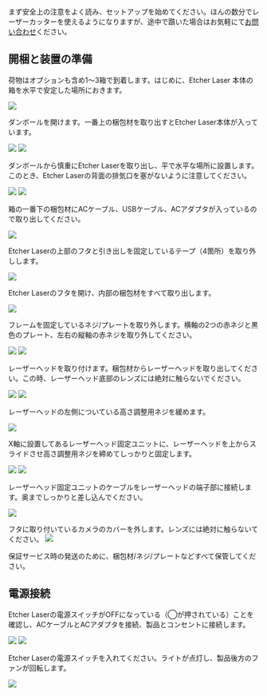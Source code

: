 まず安全上の注意をよく読み、セットアップを始めてください。ほんの数分でレーザーカッターを使えるようになりますが、途中で躓いた場合はお気軽にて[お問い合わせ](https://support.smartdiys.com/hc/ja/requests/new)ください。

## 開梱と装置の準備
荷物はオプションも含め1〜3箱で到着します。はじめに、Etcher Laser 本体の箱を水平で安定した場所におきます。

<img src="./images/hardware_setup_1.jpg">

ダンボールを開けます。一番上の梱包材を取り出すとEtcher Laser本体が入っています。

<img src="./images/hardware_setup_2.jpg">

<img src="./images/hardware_setup_3.jpg">

ダンボールから慎重にEtcher Laserを取り出し、平で水平な場所に設置します。このとき、Etcher Laserの背面の排気口を塞がないように注意してください。

<img src="./images/hardware_setup_4.jpg">

<img src="./images/hardware_setup_5.jpg">

箱の一番下の梱包材にACケーブル、USBケーブル、ACアダプタが入っているので取り出してください。

<img src="./images/hardware_setup_6.jpg">

Etcher Laserの上部のフタと引き出しを固定しているテープ（4箇所）を取り外しします。

<img src="./images/hardware_setup_7.jpg">

Etcher Laserのフタを開け、内部の梱包材をすべて取り出します。

<img src="./images/hardware_setup_8.jpg">

フレームを固定しているネジ/プレートを取り外します。横軸の2つの赤ネジと黒色のプレート、左右の縦軸の赤ネジを取り外してください。

<img src="./images/hardware_setup_9.jpg">

<img src="./images/hardware_setup_10.jpg">

レーザーヘッドを取り付けます。梱包材からレーザーヘッドを取り出してください。この時、レーザーヘッド底部のレンズには絶対に触らないでください。

<img src="./images/hardware_setup_11.jpg">

<img src="./images/hardware_setup_12.jpg">

レーザーヘッドの左側についている高さ調整用ネジを緩めます。

<img src="./images/hardware_setup_13.jpg">

X軸に設置してあるレーザーヘッド固定ユニットに、レーザーヘッドを上からスライドさせ高さ調整用ネジを締めてしっかりと固定します。

<img src="./images/hardware_setup_14.jpg">

<img src="./images/hardware_setup_15.jpg">

レーザーヘッド固定ユニットのケーブルをレーザーヘッドの端子部に接続します。奥までしっかりと差し込んでください。

<img src="./images/hardware_setup_16.jpg">


フタに取り付いているカメラのカバーを外します。レンズには絶対に触らないてください。
<img src="./images/hardware_setup_17.jpg">

保証サービス時の発送のために、梱包材/ネジ/プレートなどすべて保管してください。

## 電源接続
Etcher Laserの電源スイッチがOFFになっている（◯が押されている）ことを確認し、ACケーブルとACアダプタを接続、製品とコンセントに接続します。

<img src="./images/hardware_setup_18.jpg">

<img src="./images/hardware_setup_19.jpg">

Etcher Laserの電源スイッチを入れてください。ライトが点灯し、製品後方のファンが回転します。

<img src="./images/hardware_setup_20.jpg">
